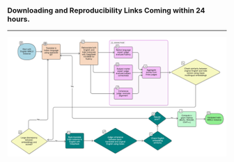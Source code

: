  ### Downloading and Reproducibility Links Coming within 24 hours.
---
![Indic MMLU](/readme-resources/indic-mmlu.png)
